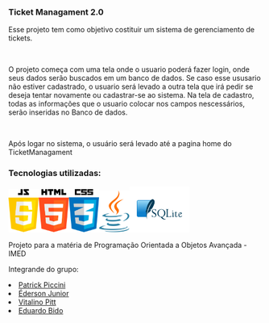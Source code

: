 ### Ticket Managament 2.0
<p>Esse projeto tem como objetivo costituir um sistema de gerenciamento de tickets.</p><br>
<p>O projeto começa com uma tela onde o usuario poderá fazer login, onde seus dados serão buscados em um banco de dados. Se caso esse ususario não estiver cadastrado, o usuario será levado a outra tela que irá pedir se deseja tentar novamente ou cadastrar-se ao sistema. Na tela de cadastro, todas as informações que o usuario colocar nos campos nescessários, serão inseridas no Banco de dados. </p> <br>
<p>Após logar no sistema, o usuário será levado até a pagina home do TicketManagament</p>

### Tecnologias utilizadas:

<img src="https://github.com/PatrickPiccini/TicketManagament/blob/main/Icons/JavaScript.png" width="60" /><img src="https://github.com/PatrickPiccini/TicketManagament/blob/main/Icons/Html%205.png"  width="60"  /><img src="https://github.com/PatrickPiccini/TicketManagament/blob/main/Icons/Css3.png" width="60" /><img src= 'https://github.com/PatrickPiccini/TicketManagament/blob/main/Icons/Java.png' width="60px"/><img src= 'https://github.com/PatrickPiccini/TicketManagament/blob/main/Icons/pngegg.png' width="120px"/>
<br>
<p>Projeto para a matéria de Programação Orientada a Objetos Avançada - IMED</p>
<p>Integrande do grupo:</p>
<nav>
    <li><a href="https://github.com/PatrickPiccini">Patrick Piccini</a></li>
    <li><a href="https://github.com/Dunkode">Éderson Junior</a></li>
    <li><a href="https://github.com/VitalinoPitt">Vitalino Pitt</a></li>
    <li><a href="https://github.com/b1d0ws">Eduardo Bido</a></li>
</nav>
